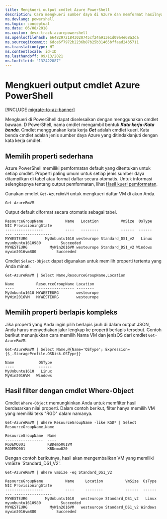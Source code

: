 ```yaml
---
title: Mengkueri output cmdlet Azure PowerShell
description: Cara mengkueri sumber daya di Azure dan memformat hasilnya.
ms.devlang: powershell
ms.topic: conceptual
ms.date: 06/08/2018
ms.custom: devx-track-azurepowershell
ms.openlocfilehash: 664829721843020745cf24a913e1d09a4e68a3da
ms.sourcegitcommit: 6dce6f7972b2236b87b25b31465bffaad2435711
ms.translationtype: HT
ms.contentlocale: id-ID
ms.lasthandoff: 09/13/2021
ms.locfileid: "132422887"
---
```

# <a name="query-output-of-azure-powershell-cmdlets"></a>Mengkueri output cmdlet Azure PowerShell

[!INCLUDE [migrate-to-az-banner](../../includes/migrate-to-az-banner.md)]

Mengkueri di PowerShell dapat diselesaikan dengan menggunakan cmdlet bawaan. D PowerShell, nama cmdlet mengambil bentuk **_Kata kerja-Kata benda_**. Cmdlet menggunakan kata kerja **_Get_** adalah cmdlet kueri. Kata benda cmdlet adalah jenis sumber daya Azure yang ditindaklanjuti dengan kata kerja cmdlet.

## <a name="select-simple-properties"></a>Memilih properti sederhana

Azure PowerShell memiliki pemformatan default yang ditentukan untuk setiap cmdlet. Properti paling umum untuk setiap jenis sumber daya ditampilkan di tabel atau format daftar secara otomatis. Untuk informasi selengkapnya tentang output pemformatan, lihat [Hasil kueri pemformatan](formatting-output.md).

Gunakan cmdlet `Get-AzureRmVM` untuk mengkueri daftar VM di akun Anda.

```azurepowershell-interactive
Get-AzureRmVM
```

Output default diformat secara otomatis sebagai tabel.

```output
ResourceGroupName          Name   Location          VmSize  OsType              NIC ProvisioningState
-----------------          ----   --------          ------  ------              --- -----------------
MYWESTEURG        MyUnbuntu1610 westeurope Standard_DS1_v2   Linux myunbuntu1610980         Succeeded
MYWESTEURG          MyWin2016VM westeurope Standard_DS1_v2 Windows   mywin2016vm880         Succeeded
```

Cmdlet `Select-Object` dapat digunakan untuk memilih properti tertentu yang Anda minati.

```azurepowershell-interactive
Get-AzureRmVM | Select Name,ResourceGroupName,Location
```

```output
Name          ResourceGroupName Location
----          ----------------- --------
MyUnbuntu1610 MYWESTEURG        westeurope
MyWin2016VM   MYWESTEURG        westeurope
```

## <a name="select-complex-nested-properties"></a>Memilih properti berlapis kompleks

Jika properti yang Anda ingin pilih berlapis jauh di dalam output JSON, Anda harus menyediakan jalur lengkap ke properti berlapis tersebut. Contoh berikut menunjukkan cara memilih Nama VM dan jenisOS dari cmdlet `Get-AzureRmVM`.

```azurepowershell-interactive
Get-AzureRmVM | Select Name,@{Name='OSType'; Expression={$_.StorageProfile.OSDisk.OSType}}
```

```output
Name           OSType
----           ------
MyUnbuntu1610   Linux
MyWin2016VM   Windows
```

## <a name="filter-results-with-the-where-object-cmdlet"></a>Hasil filter dengan cmdlet Where-Object

Cmdlet `Where-Object` memungkinkan Anda untuk memfilter hasil berdasarkan nilai properti. Dalam contoh berikut, filter hanya memilih VM yang memiliki teks "RGD" dalam namanya.

```azurepowershell-interactive
Get-AzureRmVM | Where ResourceGroupName -like RGD* | Select ResourceGroupName,Name
```

```output
ResourceGroupName  Name
-----------------  ----
RGDEMO001          KBDemo001VM
RGDEMO001          KBDemo020
```

Dengan contoh berikutnya, hasil akan mengembalikan VM yang memiliki vmSize 'Standard_DS1_V2'.

```azurepowershell-interactive
Get-AzureRmVM | Where vmSize -eq Standard_DS1_V2
```

```output
ResourceGroupName          Name     Location          VmSize  OsType              NIC ProvisioningState
-----------------          ----     --------          ------  ------              --- -----------------
MYWESTEURG        MyUnbuntu1610   westeurope Standard_DS1_v2   Linux myunbuntu1610980         Succeeded
MYWESTEURG          MyWin2016VM   westeurope Standard_DS1_v2 Windows   mywin2016vm880         Succeeded
```
